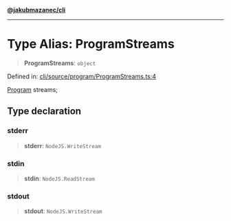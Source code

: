 [**@jakubmazanec/cli**](../README.md)

---

# Type Alias: ProgramStreams

> **ProgramStreams**: `object`

Defined in:
[cli/source/program/ProgramStreams.ts:4](https://github.com/jakubmazanec/tools/blob/797379ce98752dc838b82c8398e04d90c58ce9e7/packages/cli/source/program/ProgramStreams.ts#L4)

[Program](../classes/Program.md) streams;

## Type declaration

### stderr

> **stderr**: `NodeJS.WriteStream`

### stdin

> **stdin**: `NodeJS.ReadStream`

### stdout

> **stdout**: `NodeJS.WriteStream`
